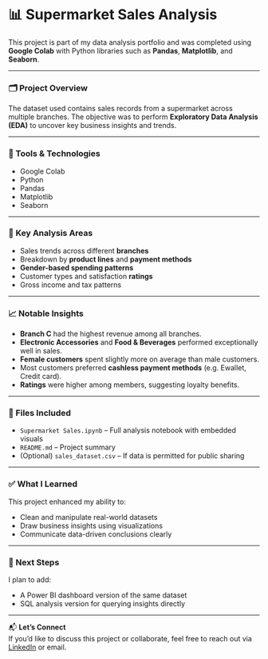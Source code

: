 # 📊 Supermarket Sales Analysis

This project is part of my data analysis portfolio and was completed using **Google Colab** with Python libraries such as **Pandas**, **Matplotlib**, and **Seaborn**.

---

### 🗂️ Project Overview

The dataset used contains sales records from a supermarket across multiple branches. The objective was to perform **Exploratory Data Analysis (EDA)** to uncover key business insights and trends.

---

### 🧰 Tools & Technologies
- Google Colab
- Python
- Pandas
- Matplotlib
- Seaborn

---

### 🧪 Key Analysis Areas
- Sales trends across different **branches**
- Breakdown by **product lines** and **payment methods**
- **Gender-based spending patterns**
- Customer types and satisfaction **ratings**
- Gross income and tax patterns

---

### 📈 Notable Insights
- **Branch C** had the highest revenue among all branches.
- **Electronic Accessories** and **Food & Beverages** performed exceptionally well in sales.
- **Female customers** spent slightly more on average than male customers.
- Most customers preferred **cashless payment methods** (e.g. Ewallet, Credit card).
- **Ratings** were higher among members, suggesting loyalty benefits.

---

### 📎 Files Included
- `Supermarket Sales.ipynb` – Full analysis notebook with embedded visuals
- `README.md` – Project summary
- (Optional) `sales_dataset.csv` – If data is permitted for public sharing

---

### ✅ What I Learned
This project enhanced my ability to:
- Clean and manipulate real-world datasets
- Draw business insights using visualizations
- Communicate data-driven conclusions clearly

---

### 🚀 Next Steps
I plan to add:
- A Power BI dashboard version of the same dataset
- SQL analysis version for querying insights directly

---

📬 **Let’s Connect**  
If you’d like to discuss this project or collaborate, feel free to reach out via [LinkedIn](www.linkedin.com/in/jane-mugo-5ab1591b5) or email.

